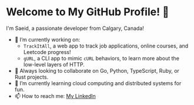 # Welcome to My GitHub Profile! 👋

I'm Saeid, a passionate developer from Calgary, Canada! 

- 🔭 I’m currently working on:
  - `TrackItAll`, a web app to track job applications, online courses, and Leetcode progress!
  - `gURL`, a CLI app to mimic `cURL` behaviors, to learn more about the low-level layers of HTTP.
- 👯 Always looking to collaborate on Go, Python, TypeScript, Ruby, or Rust projects. 
- 🌱 I’m currently learning cloud computing and distributed systems for fun.
- 📫 How to reach me: [My LinkedIn](https://www.linkedin.com/in/saeidalizadeh)
